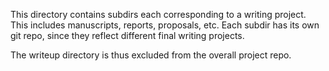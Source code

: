 This directory contains subdirs each corresponding to a writing project.
This includes manuscripts, reports, proposals, etc.
Each subdir has its own git repo, since they reflect different final writing projects.

The writeup directory is thus excluded from the overall project repo.
